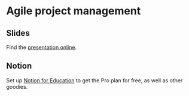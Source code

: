 # Agile project management

## Slides

Find the [presentation online](https://docs.google.com/presentation/d/1UYiDi8ROZl1vcn-4LrhQkhUFZ3v29HzZinGk8JWFL_I/edit?usp=sharing).

## Notion

Set up [Notion for Education](https://www.notion.so/githubstudentpack) to get the Pro plan for free, as well as other goodies.
